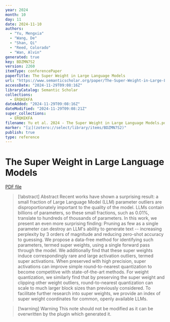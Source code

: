 ```yaml
---
year: 2024
month: 10
day: 11
date: 2024-11-10
authors:
  - "Yu, Mengxia"
  - "Wang, De"
  - "Shan, Qi"
  - "Reed, Colorado"
  - "Wan, Alvin"
generated: true
key: BDZMN7S2
version: 2260
itemType: conferencePaper
paperTitle: The Super Weight in Large Language Models
url: "https://www.semanticscholar.org/paper/The-Super-Weight-in-Large-Language-Models-Yu-Wang/2e5baf6b3a5bfdb5cd7d7ee450296fe222c7c225"
accessDate: "2024-11-29T09:08:16Z"
libraryCatalog: Semantic Scholar
collections:
  - ERQKEKFA
dateAdded: "2024-11-29T09:08:16Z"
dateModified: "2024-11-29T09:08:21Z"
super_collections:
  - ERQKEKFA
filename: Yu et al. 2024 - The Super Weight in Large Language Models.pdf
marker: "[🇿](zotero://select/library/items/BDZMN7S2)"
publish: true
type: reference
---
```

# The Super Weight in Large Language Models

[PDF file](/Papers/PDFs/Yu%20et%20al.%202024%20-%20The%20Super%20Weight%20in%20Large%20Language%20Models.pdf)

> [!abstract] Abstract
> Recent works have shown a surprising result: a small fraction of Large Language Model (LLM) parameter outliers are disproportionately important to the quality of the model. LLMs contain billions of parameters, so these small fractions, such as 0.01%, translate to hundreds of thousands of parameters. In this work, we present an even more surprising finding: Pruning as few as a single parameter can destroy an LLM's ability to generate text -- increasing perplexity by 3 orders of magnitude and reducing zero-shot accuracy to guessing. We propose a data-free method for identifying such parameters, termed super weights, using a single forward pass through the model. We additionally find that these super weights induce correspondingly rare and large activation outliers, termed super activations. When preserved with high precision, super activations can improve simple round-to-nearest quantization to become competitive with state-of-the-art methods. For weight quantization, we similarly find that by preserving the super weight and clipping other weight outliers, round-to-nearest quantization can scale to much larger block sizes than previously considered. To facilitate further research into super weights, we provide an index of super weight coordinates for common, openly available LLMs.

>[!warning] Warning
> This note should not be modified as it can be overwritten by the plugin which generated it.

